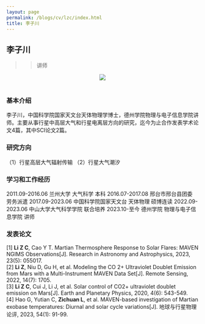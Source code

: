 ```yaml
---
layout: page
permalink: /blogs/cv/lzc/index.html
title: 李子川
---
```


## 李子川

>>讲师

<center>
<img src = "/blogs/cv.ph/lzc.jpg">
</center>
<br>

### 基本介绍
李子川，中国科学院国家天文台天体物理学博士，德州学院物理与电子信息学院讲师。主要从事行星中高层大气和行星电离层方向的研究，迄今为止合作发表学术论文4篇，其中SCI论文2篇。
### 研究方向
（1）行星高层大气辐射传输
（2）行星大气潮汐
### 学习和工作经历
2011.09-2016.06 兰州大学 大气科学 本科
2016.07-2017.08 邢台市邢台县团委 劳务派遣
2017.09-2023.06 中国科学院国家天文台 天体物理 硕博连读
2022.09-2023.06 中山大学大气科学学院 联合培养
2023.10-至今    德州学院 物理与电子信息学院 讲师

### 发表论文
[1] **Li Z C**, Cao Y T. Martian Thermosphere Response to Solar Flares: MAVEN NGIMS Observations[J]. Research in Astronomy and Astrophysics, 2023, 23(5): 055017.<br>
[2] **Li Z**, Niu D, Gu H, et al. Modeling the CO 2+ Ultraviolet Doublet Emission from Mars with a Multi-Instrument MAVEN Data Set[J]. Remote Sensing, 2022, 14(7): 1705. <br>
[3] **Li Z C**, Cui J, Li J, et al. Solar control of CO2+ ultraviolet doublet emission on Mars[J]. Earth and Planetary Physics, 2020, 4(6): 543-549.<br>
[4] Hao G, Yutian C, **Zichuan L**, et al. MAVEN-based investigation of Martian exobase temperatures: Diurnal and solar cycle variations[J]. 地球与行星物理论评, 2023, 54(1): 91-99.<br>

